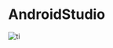 # AndroidStudio
![ti](https://user-images.githubusercontent.com/93502005/201461596-b53675cc-d85a-43f2-aacc-97fb4a190326.png)
